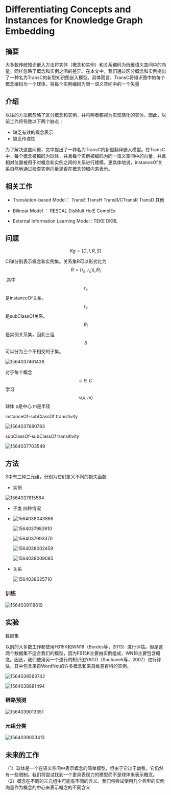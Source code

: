 # Differentiating Concepts and Instances for Knowledge Graph Embedding

## 摘要

大多数传统知识嵌入方法将实体（概念和实例）和关系编码为低维语义空间中的向量，同样忽略了概念和实例之间的差异。在本文中，我们通过区分概念和实例提出了一种名为TransC的新型知识图嵌入模型。具体而言，TransC将知识图中的每个概念编码为一个球体，将每个实例编码为同一语义空间中的一个矢量

## 介绍

以往的方法都忽略了区分概念和实例，并将两者都视为实现简化的实体。因此，以前工作将导致以下两个缺点：

+ 缺乏有效的概念表示
+ 缺乏传递性

为了解决这些问题，文中提出了一种名为TransC的新型翻译嵌入模型。在TransC中，每个概念被编码为球体，并且每个实例被编码为同一语义空间中的向量，并且相对位置被用于对概念和实例之间的关系进行建模。更具体地说，instanceOf关系自然地通过检查实例向量是否在概念领域内来表示。

## 相关工作

+ Translation-based Model： TransE TransH TransR/CTransR TransD  其他
+  Bilinear Model  ： RESCAL DisMult HolE ComplEx

+ External Information Learning Model : TEKE DKRL 

## 问题

$$ Kg= \{ C,I,R,S\} $$

 C和I分别表示概念和实例集。关系集R可以形式化为 $$ R= \{ r_e,r_c\}  \bigcup R_l $$,其中 $$r_e$$是instanceOf关系。$$r_e$$ 是subClassOf关系。$$R_l$$是实例关系集，因此三组$$S$$ 可以分为三个不相交的子集。

![1564037461438](C:\Users\99597\AppData\Roaming\Typora\typora-user-images\1564037461438.png)



对于每个概念$$ c \in C$$  学习 $$ s(p,m)$$球体  p是中心 m是半径

instanceOf-subClassOf transitivity

![1564037680783](C:\Users\99597\AppData\Roaming\Typora\typora-user-images\1564037680783.png)

 subClassOf-subClassOf transitivity 

![1564037703549](C:\Users\99597\AppData\Roaming\Typora\typora-user-images\1564037703549.png)



## 方法

S中有三种三元组，分别为它们定义不同的损失函数

+ 实例

![1564037815564](C:\Users\99597\AppData\Roaming\Typora\typora-user-images\1564037815564.png)

+ 子类   四种情况

+ ![1564038043866](C:\Users\99597\AppData\Roaming\Typora\typora-user-images\1564038043866.png)

  ![1564037983910](C:\Users\99597\AppData\Roaming\Typora\typora-user-images\1564037983910.png)

  ![1564037993370](C:\Users\99597\AppData\Roaming\Typora\typora-user-images\1564037993370.png)

  ![1564038002459](C:\Users\99597\AppData\Roaming\Typora\typora-user-images\1564038002459.png)

  ![1564038009085](C:\Users\99597\AppData\Roaming\Typora\typora-user-images\1564038009085.png)

+ 关系 

  ![1564038025710](C:\Users\99597\AppData\Roaming\Typora\typora-user-images\1564038025710.png)







### 训练

![1564038118619](C:\Users\99597\AppData\Roaming\Typora\typora-user-images\1564038118619.png)



## 实验

数据集  

以前的大多数工作都使用FB15K和WN18（Bordes等，2013）进行评估。但是这两个数据集不适合我们的模型，因为FB15K主要由实例组成，WN18主要包含概念。因此，我们使用另一个流行的知识图YAGO（Suchanek等，2007）进行评估，其中包含来自WordNet的许多概念和来自维基百科的实例。



![1564038563742](C:\Users\99597\AppData\Roaming\Typora\typora-user-images\1564038563742.png)



![1564038881494](C:\Users\99597\AppData\Roaming\Typora\typora-user-images\1564038881494.png)



### 链路预测

![1564039013351](C:\Users\99597\AppData\Roaming\Typora\typora-user-images\1564039013351.png)



### 元组分类



![1564039033413](C:\Users\99597\AppData\Roaming\Typora\typora-user-images\1564039033413.png)

## 未来的工作

（1）球体是一个在语义空间中表示概念的简单模型，但由于它过于幼稚，它仍然有一些限制。我们将尝试找到一个更具表现力的模型而不是球体来表示概念。 （2）概念在不同的三元组中可能有不同的含义。我们将尝试使用几个典型的实例向量作为概念的中心来表示概念的不同含义